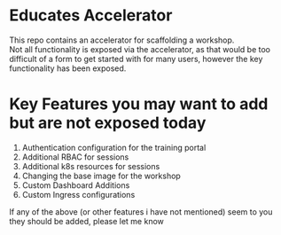 # Educates Accelerator
This repo contains an accelerator for scaffolding a workshop.  
Not all functionality is exposed via the accelerator, as that would be too difficult of a form to get started with for many users, however the key functionality has been exposed.  
 
# Key Features you may want to add but are not exposed today
1. Authentication configuration for the training portal
2. Additional RBAC for sessions
3. Additional k8s resources for sessions
4. Changing the base image for the workshop
5. Custom Dashboard Additions
6. Custom Ingress configurations

If any of the above (or other features i have not mentioned) seem to you they should be added, please let me know
